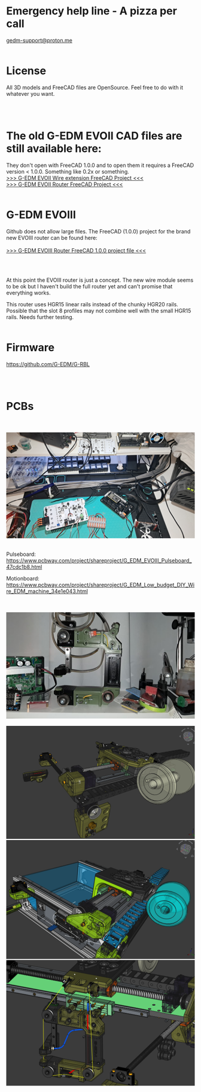# Emergency help line - A pizza per call
gedm-support@proton.me
</br>
</br>
# License

All 3D models and FreeCAD files are OpenSource. Feel free to do with it whatever you want.

</br></br>

# The old G-EDM EVOII CAD files are still available here:
They don't open with FreeCAD 1.0.0 and to open them it requires a FreeCAD version < 1.0.0. Something like 0.2x or something.</br>
[>>> G-EDM EVOII Wire extension FreeCAD Project <<<](https://drive.google.com/file/d/1ZBrTBwRvTHIMtCySQIoWtpVMdJbfWR3E/view)
</br>
[>>> G-EDM EVOII Router FreeCAD Project <<<](https://drive.google.com/file/d/1OkYVYsVrToy4-q0G6XMzgWKsSyYXRRj4/view)
</br>
</br>



# G-EDM EVOIII

Github does not allow large files. The FreeCAD (1.0.0) project for the brand new EVOIII router can be found here:
</br>
</br>
[>>> G-EDM EVOIII Router FreeCAD 1.0.0 project file <<<](https://drive.google.com/file/d/14w7DUhiVvQ_dd1uddd4wYztnlCYuHb70/view?usp=drive_link)

</br>
</br>

At this point the EVOIII router is just a concept. The new wire module seems to be ok but I haven't build the full router yet and can't promise that everything works.
</br>

This router uses HGR15 linear rails instead of the chunky HGR20 rails. Possible that the slot 8 profiles may not combine well with the small HGR15 rails. Needs further testing.
</br>
</br>


# Firmware

https://github.com/G-EDM/G-RBL

</br>
</br>

# PCBs

</br>
</br>
<img src="./images/evoset.jpg">
</br>
</br>

Pulseboard: 
https://www.pcbway.com/project/shareproject/G_EDM_EVOIII_Pulseboard_47cdc1b8.html

Motionboard:
https://www.pcbway.com/project/shareproject/G_EDM_Low_budget_DIY_Wire_EDM_machine_34e1e043.html


</br>
</br>
<img src="./images/wire-module/wire-module-01.jpg">
</br>
</br>
<img src="./images/3.png"></br>
<img src="./images/1.png"></br>
<img src="./images/2.png"></br>
</br></br>





